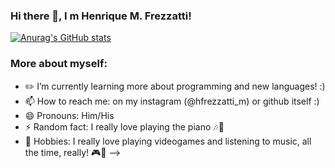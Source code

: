 ### Hi there 👋, I  m Henrique M. Frezzatti! 
[![Anurag's GitHub stats](https://github-readme-stats.vercel.app/api?username=henriquemf&show_icons=true&?theme=tokyonight)](https://github.com/anuraghazra/github-readme-stats)

### More about myself:

- ✏️ I’m currently learning more about programming and new languages! :)
- 📫 How to reach me: on my instagram (@hfrezzatti_m) or github itself :)
- 😄 Pronouns: Him/His
- ⚡ Random fact: I really love playing the piano 🎶🎹
- 🎯 Hobbies: I really love playing videogames and listening to music, all the time, really! 🎮🎼
-->
